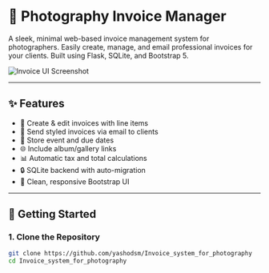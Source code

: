 # 📸 Photography Invoice Manager

A sleek, minimal web-based invoice management system for photographers. Easily create, manage, and email professional invoices for your clients. Built using Flask, SQLite, and Bootstrap 5.

![Invoice UI Screenshot](screenshot.png) <!-- Optional image preview -->

---

## ✨ Features

- 🧾 Create & edit invoices with line items
- 📧 Send styled invoices via email to clients
- 📅 Store event and due dates
- 🌐 Include album/gallery links
- 📊 Automatic tax and total calculations
- 🔒 SQLite backend with auto-migration
- 🎨 Clean, responsive Bootstrap UI

---

## 🚀 Getting Started

### 1. Clone the Repository

```bash
git clone https://github.com/yashodsm/Invoice_system_for_photography
cd Invoice_system_for_photography



